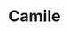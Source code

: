 ---
title: Camile
artigo: a
picture: /images/c/camile.jpg
background: /images/fundos/Estrelas.jpg
style: style-vermelho1
description: Significado do nome Camile
full-description:  Olha só que interessante, Camile é uma versão francesa de Camila. Como sua origem é do latim, camilus, o qual significa mensageiro, Camile significa “menina mensageira”. É um nome que reflete alguém comunicativa, simpática, e com bom relacionamento social. Ou será que podemos dizer que toda Camile é tagarela?!
---